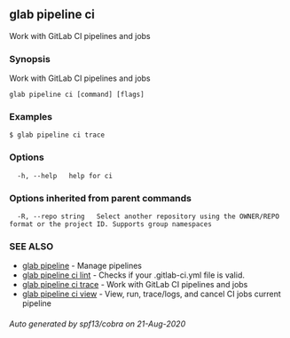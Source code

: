 ## glab pipeline ci

Work with GitLab CI pipelines and jobs

### Synopsis

Work with GitLab CI pipelines and jobs

```
glab pipeline ci [command] [flags]
```

### Examples

```
$ glab pipeline ci trace

```

### Options

```
  -h, --help   help for ci
```

### Options inherited from parent commands

```
  -R, --repo string   Select another repository using the OWNER/REPO format or the project ID. Supports group namespaces
```

### SEE ALSO

* [glab pipeline](glab_pipeline.md)	 - Manage pipelines
* [glab pipeline ci lint](glab_pipeline_ci_lint.md)	 - Checks if your .gitlab-ci.yml file is valid.
* [glab pipeline ci trace](glab_pipeline_ci_trace.md)	 - Work with GitLab CI pipelines and jobs
* [glab pipeline ci view](glab_pipeline_ci_view.md)	 - View, run, trace/logs, and cancel CI jobs current pipeline

###### Auto generated by spf13/cobra on 21-Aug-2020
